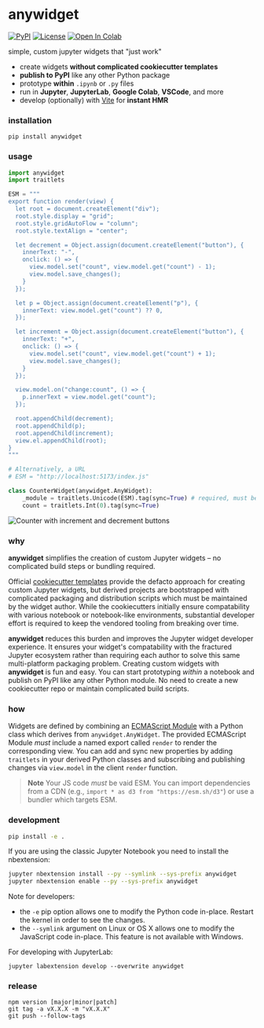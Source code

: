 # anywidget

[![PyPI](https://img.shields.io/pypi/v/anywidget.svg?color=green)](https://pypi.org/project/anywidget)
[![License](https://img.shields.io/pypi/l/anywidget.svg?color=green)](https://github.com/manzt/anywidget/raw/main/LICENSE)
[![Open In Colab](https://colab.research.google.com/assets/colab-badge.svg)](https://colab.research.google.com/github/manzt/anywidget/blob/main/examples/Counter.ipynb)

simple, custom jupyter widgets that "just work"

- create widgets **without complicated cookiecutter templates**
- **publish to PyPI** like any other Python package
- prototype **within** `.ipynb` or `.py` files
- run in **Jupyter**, **JupyterLab**, **Google Colab**, **VSCode**, and more
- develop (optionally) with [Vite](https://vitejs.dev/) for **instant HMR**

### installation

```
pip install anywidget
```

### usage

```python
import anywidget
import traitlets

ESM = """
export function render(view) {
  let root = document.createElement("div");
  root.style.display = "grid";
  root.style.gridAutoFlow = "column";
  root.style.textAlign = "center";

  let decrement = Object.assign(document.createElement("button"), {
    innerText: "-",
    onclick: () => {
      view.model.set("count", view.model.get("count") - 1);
      view.model.save_changes();
    }
  });

  let p = Object.assign(document.createElement("p"), {
    innerText: view.model.get("count") ?? 0,
  });

  let increment = Object.assign(document.createElement("button"), {
    innerText: "+",
    onclick: () => {
      view.model.set("count", view.model.get("count") + 1);
      view.model.save_changes();
    }
  });

  view.model.on("change:count", () => {
    p.innerText = view.model.get("count");
  });

  root.appendChild(decrement);
  root.appendChild(p);
  root.appendChild(increment);
  view.el.appendChild(root);
}
"""

# Alternatively, a URL
# ESM = "http://localhost:5173/index.js"

class CounterWidget(anywidget.AnyWidget):
    _module = traitlets.Unicode(ESM).tag(sync=True) # required, must be ESM
    count = traitlets.Int(0).tag(sync=True)
```

<img alt="Counter with increment and decrement buttons" src="https://user-images.githubusercontent.com/24403730/197911403-88843b90-d905-4877-8cb5-f55b193f2158.png">

### why

**anywidget** simplifies the creation of custom Jupyter widgets – no complicated
build steps or bundling required.

Official
[cookiecutter templates](https://github.com/jupyter-widgets/?q=cookiecutter&type=all&language=&sort=)
provide the defacto approach for creating custom Jupyter widgets, but derived
projects are bootstrapped with complicated packaging and distribution scripts
which must be maintained by the widget author. While the cookiecutters initially
ensure compatability with various notebook or notebook-like environments,
substantial developer effort is required to keep the vendored tooling from
breaking over time.

**anywidget** reduces this burden and improves the Jupyter widget developer
experience. It ensures your widget's compatability with the fractured Jupyter
ecosystem rather than requiring each author to solve this same multi-platform
packaging problem. Creating custom widgets with **anywidget** is fun and easy.
You can start prototyping _within_ a notebook and publish on PyPI like any other
Python module. No need to create a new cookiecutter repo or maintain complicated
build scripts.

### how

Widgets are defined by combining an
[ECMAScript Module](https://nodejs.org/api/esm.html) with a Python class which
derives from `anywidget.AnyWidget`. The provided ECMAScript Module _must_
include a named export called `render` to render the corresponding view. You can
add and sync new properties by adding `traitlets` in your derived Python classes
and subscribing and publishing changes via `view.model` in the client `render`
function.

> **Note** Your JS code _must_ be vaid ESM. You can import dependencies from a
> CDN (e.g., `import * as d3 from "https://esm.sh/d3"`) or use a bundler which
> targets ESM.

### development

```bash
pip install -e .
```

If you are using the classic Jupyter Notebook you need to install the
nbextension:

```bash
jupyter nbextension install --py --symlink --sys-prefix anywidget
jupyter nbextension enable --py --sys-prefix anywidget
```

Note for developers:

- the `-e` pip option allows one to modify the Python code in-place. Restart the
  kernel in order to see the changes.
- the `--symlink` argument on Linux or OS X allows one to modify the JavaScript
  code in-place. This feature is not available with Windows.

For developing with JupyterLab:

```
jupyter labextension develop --overwrite anywidget
```

### release

```
npm version [major|minor|patch]
git tag -a vX.X.X -m "vX.X.X"
git push --follow-tags
```
